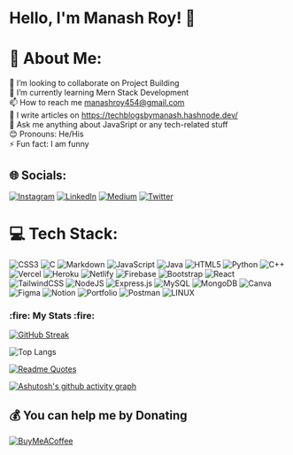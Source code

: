 # Hello, I'm Manash Roy! 👋


# 💫 About Me:
👯 I’m looking to collaborate on Project Building<br>🌱 I’m currently learning Mern Stack Development<br>📫 How to reach me manashroy454@gmail.com<br>📝 I write articles on https://techblogsbymanash.hashnode.dev/<br>💬 Ask me anything about JavaSript or any tech-related stuff<br>😊 Pronouns: He/His<br>⚡ Fun fact: I am funny


## 🌐 Socials:
[![Instagram](https://img.shields.io/badge/Instagram-%23E4405F.svg?logo=Instagram&logoColor=white)](https://instagram.com/im_manash_roy) [![LinkedIn](https://img.shields.io/badge/LinkedIn-%230077B5.svg?logo=linkedin&logoColor=white)](https://linkedin.com/in/manash-roy-6a28891b1) [![Medium](https://img.shields.io/badge/Medium-12100E?logo=medium&logoColor=white)](https://medium.com/@manashroy) [![Twitter](https://img.shields.io/badge/Twitter-%231DA1F2.svg?logo=Twitter&logoColor=white)](https://twitter.com/Man0sh_r0y) 

# 💻 Tech Stack:
![CSS3](https://img.shields.io/badge/css3-%231572B6.svg?style=for-the-badge&logo=css3&logoColor=white) ![C](https://img.shields.io/badge/c-%2300599C.svg?style=for-the-badge&logo=c&logoColor=white) ![Markdown](https://img.shields.io/badge/markdown-%23000000.svg?style=for-the-badge&logo=markdown&logoColor=white) ![JavaScript](https://img.shields.io/badge/javascript-%23323330.svg?style=for-the-badge&logo=javascript&logoColor=%23F7DF1E) ![Java](https://img.shields.io/badge/java-%23ED8B00.svg?style=for-the-badge&logo=java&logoColor=white) ![HTML5](https://img.shields.io/badge/html5-%23E34F26.svg?style=for-the-badge&logo=html5&logoColor=white) ![Python](https://img.shields.io/badge/python-3670A0?style=for-the-badge&logo=python&logoColor=ffdd54) ![C++](https://img.shields.io/badge/c++-%2300599C.svg?style=for-the-badge&logo=c%2B%2B&logoColor=white) ![Vercel](https://img.shields.io/badge/vercel-%23000000.svg?style=for-the-badge&logo=vercel&logoColor=white) ![Heroku](https://img.shields.io/badge/heroku-%23430098.svg?style=for-the-badge&logo=heroku&logoColor=white) ![Netlify](https://img.shields.io/badge/netlify-%23000000.svg?style=for-the-badge&logo=netlify&logoColor=#00C7B7) ![Firebase](https://img.shields.io/badge/firebase-%23039BE5.svg?style=for-the-badge&logo=firebase) ![Bootstrap](https://img.shields.io/badge/bootstrap-%23563D7C.svg?style=for-the-badge&logo=bootstrap&logoColor=white) ![React](https://img.shields.io/badge/react-%2320232a.svg?style=for-the-badge&logo=react&logoColor=%2361DAFB) ![TailwindCSS](https://img.shields.io/badge/tailwindcss-%2338B2AC.svg?style=for-the-badge&logo=tailwind-css&logoColor=white) ![NodeJS](https://img.shields.io/badge/node.js-6DA55F?style=for-the-badge&logo=node.js&logoColor=white) ![Express.js](https://img.shields.io/badge/express.js-%23404d59.svg?style=for-the-badge&logo=express&logoColor=%2361DAFB) ![MySQL](https://img.shields.io/badge/mysql-%2300f.svg?style=for-the-badge&logo=mysql&logoColor=white) ![MongoDB](https://img.shields.io/badge/MongoDB-%234ea94b.svg?style=for-the-badge&logo=mongodb&logoColor=white) ![Canva](https://img.shields.io/badge/Canva-%2300C4CC.svg?style=for-the-badge&logo=Canva&logoColor=white) 	![Figma](https://img.shields.io/badge/figma-%23F24E1E.svg?style=for-the-badge&logo=figma&logoColor=white) ![Notion](https://img.shields.io/badge/Notion-%23000000.svg?style=for-the-badge&logo=notion&logoColor=white) ![Portfolio](https://img.shields.io/badge/Portfolio-%23000000.svg?style=for-the-badge&logo=firefox&logoColor=#FF7139) ![Postman](https://img.shields.io/badge/Postman-FF6C37?style=for-the-badge&logo=postman&logoColor=white) ![LINUX](https://img.shields.io/badge/Linux-FCC624?style=for-the-badge&logo=linux&logoColor=black)
<!--# 📊 GitHub Stats: -->
<!--![](https://github-readme-stats.vercel.app/api?username=Man0sh-r0y&theme=great-gatsby&hide_border=true&include_all_commits=false&count_private=true)<br/>
![](https://github-readme-streak-stats.herokuapp.com/?user=Man0sh-r0y&theme=great-gatsby&hide_border=true)<br/>-->
<!--![](https://github-readme-stats.vercel.app/api/top-langs/?username=Man0sh-r0y&theme=great-gatsby&hide_border=true&include_all_commits=false&count_private=true&layout=compact) -->

<h3>:fire: My Stats :fire:</h3>

<!--<p align="center"> <img src="https://komarev.com/ghpvc/?username=Man0sh-r0y&label=Profile%20views&color=BF91F3&style=for-the-badge&labelColor=1A1B27" alt="Man0sh-r0y" /> &nbsp; <img alt="GitHub User's stars" src="https://img.shields.io/github/stars/Man0sh-r0y?color=BF91F3&logo=github&style=for-the-badge"> </p> -->

<!-- <p align="center"><img align="center" src="https://github-readme-stats.vercel.app/api/top-langs/?username=pallab-nandi&theme=tokyonight" width="400px" alt="pallab-nandi" /></p> -->

<!--<p ><img align="center" src="http://github-profile-summary-cards.vercel.app/api/cards/stats?username=Man0sh-r0y&theme=tokyonight" alt="Man0sh-r0y" /></p>

<p><img src="https://github-readme-streak-stats.herokuapp.com?user=Man0sh-r0y&theme=tokyonight" /></p>

<p><img align="center" src="http://github-profile-summary-cards.vercel.app/api/cards/profile-details?username=Man0sh-r0y&theme=tokyonight" /></p> -->
<!--[![Contribution Stats](https://github-contribution-stats.vercel.app/api/?username=Man0sh-r0y)](https://github.com/LordDashMe/github-contribution-stats/)-->

[![GitHub Streak](https://streak-stats.demolab.com?user=Man0sh-r0y&theme=vision-friendly-dark&hide_border=true)](https://git.io/streak-stats)

![Top Langs](https://github-readme-stats.vercel.app/api/top-langs/?username=Man0sh-r0y&layout=compact&theme=vision-friendly-dark)

[![Readme Quotes](https://quotes-github-readme.vercel.app/api?type=horizontal&theme=catppuccin_mocha)](https://github.com/piyushsuthar/github-readme-quotes)

[![Ashutosh's github activity graph](https://github-readme-activity-graph.vercel.app/graph?username=Man0sh-r0y&theme=github-compact)](https://github.com/ashutosh00710/github-readme-activity-graph)


## 💰 You can help me by Donating
[![BuyMeACoffee](https://img.shields.io/badge/Buy%20Me%20a%20Coffee-ffdd00?style=for-the-badge&logo=buy-me-a-coffee&logoColor=black)](https://buymeacoffee.com/manashroy) 

